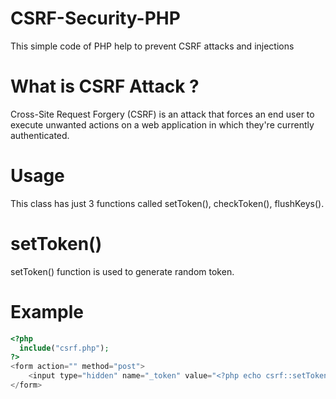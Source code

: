 # CSRF-Security-PHP

This simple code of PHP help to prevent CSRF attacks and injections
<br>

# What is CSRF Attack ?
Cross-Site Request Forgery (CSRF) is an attack that forces an end user to execute unwanted actions on a web application in which they're currently authenticated.
<br>
# Usage
This class has just 3 functions called setToken(), checkToken(), flushKeys().
<br>
# setToken()
setToken() function is used to generate random token. 
# Example
``` php
<?php 
  include("csrf.php");
?>
<form action="" method="post">
    <input type="hidden" name="_token" value="<?php echo csrf::setToken();?>"/>
</form>
```

